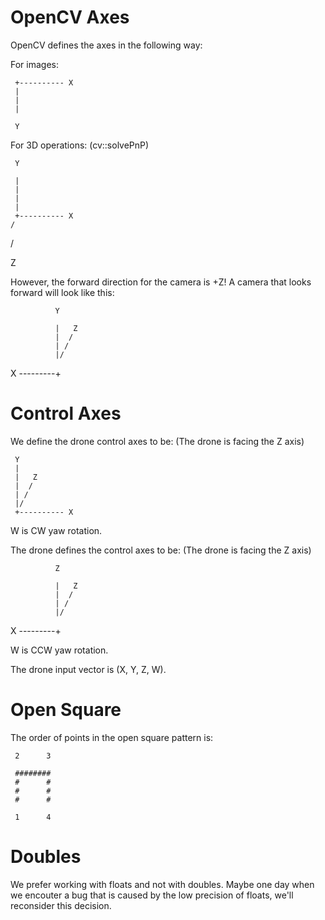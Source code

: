 OpenCV Axes
===========

OpenCV defines the axes in the following way:

For images:

     +---------- X
     |
     |
     |
     
     Y

For 3D operations: (cv::solvePnP)

     Y
      
     |
     |
     |
     |
     +---------- X
    /
   / 
     
 Z 

However, the forward direction for the camera is +Z!
A camera that looks forward will look like this:

              Y
   
              |   Z
              |  /
              | /
              |/
   X ---------+
     

Control Axes
============

We define the drone control axes to be:
(The drone is facing the Z axis)

     Y
     |
     |   Z
     |  /
     | /
     |/
     +---------- X

W is CW yaw rotation.

The drone defines the control axes to be:
(The drone is facing the Z axis)

              Z
   
              |   Z
              |  /
              | /
              |/
   X ---------+

W is CCW yaw rotation.

The drone input vector is (X, Y, Z, W).

Open Square
===========

The order of points in the open square pattern is:

     2      3

     ########
     #      #
     #      #
     #      #
             
	 1      4

Doubles
=======

We prefer working with floats and not with doubles.
Maybe one day when we encouter a bug that is caused
by the low precision of floats, we'll reconsider
this decision.
